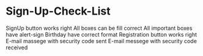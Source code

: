 # Sign-Up-Check-List
SignUp button works right 
All boxes can be fill correct 
All important boxes have alert-sign 
Birthday have correct format 
Registration button works right 
E-mail massege with security code sent 
E-mail messege with security code received 

